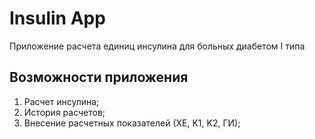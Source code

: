 # Insulin App

Приложение расчета единиц инсулина для больных диабетом I типа



## Возможности приложения
1. Расчет инсулина;
2. История расчетов;
3. Внесение расчетных показателей (ХЕ, K1, K2, ГИ);
